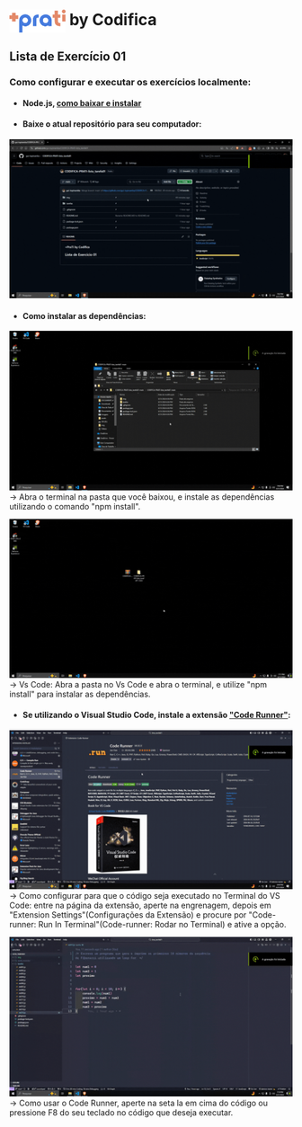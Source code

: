 # <img src="./img/maisprati.png" alt="Logo +PraTi" min-width="200px" max-width="100px" width="100px" align="center">  by Codifica
## Lista de Exercício 01

### Como configurar e executar os exercícios localmente:

- #### Node.js, [como baixar e instalar](https://www.youtube.com/watch?v=6ggFpCNNeGM)
- #### Baixe o atual repositório para seu computador:
![](/img/baixar_repo.gif)

- #### Como instalar as dependências:

![](/img/npmgit.gif)
-> Abra o terminal na pasta que você baixou, e instale as dependências utilizando o comando "npm install".

![](/img/npmvscode.gif)
-> Vs Code: Abra a pasta no Vs Code e abra o terminal, e utilize "npm install" para instalar as dependências.

- #### Se utilizando o Visual Studio Code, instale a extensão ["Code Runner"](https://marketplace.visualstudio.com/items?itemName=formulahendry.code-runner):
![](/img/coderunner.gif)
-> Como configurar para que o código seja executado no Terminal do VS Code: entre na página da extensão, aperte na engrenagem, depois em "Extension Settings"(Configurações da Extensão) e procure por "Code-runner: Run In Terminal"(Code-runner: Rodar no Terminal) e ative a opção.

![](/img/coderunnerexec.gif)
-> Como usar o Code Runner, aperte na seta la em cima do código ou pressione F8 do seu teclado no código que deseja executar.